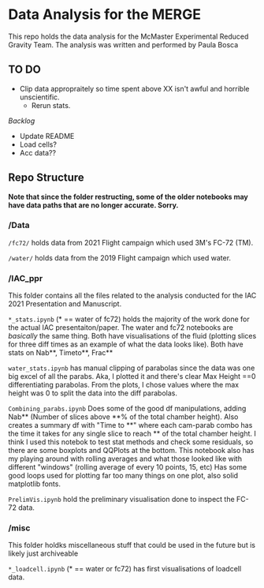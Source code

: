 # Data Analysis for the MERGE
This repo holds the data analysis for the McMaster Experimental Reduced Gravity Team.
The analysis was written and performed by Paula Bosca

## TO DO
- Clip data appropraitely so time spent above XX isn't awful and horrible unscientific. 
	- Rerun stats. 

*Backlog*
- Update README
- Load cells? 
- Acc data??



## Repo Structure 
**Note that since the folder restructing, some of the older notebooks may have data paths that are no longer accurate. Sorry.**

### /Data
`/fc72/` holds data from 2021 Flight campaign which used 3M's FC-72 (TM). 

`/water/` holds data from the 2019 Flight campaign which used water. 

### /IAC_ppr 
This folder contains all the files related to the analysis conducted for the IAC 2021 Presentation and Manuscript. 


`*_stats.ipynb` (* == water of fc72) holds the majority of the work done for the actual IAC presentaiton/paper. 
The water and fc72 notebooks are *basically* the same thing. 
Both have visualisations of the fluid (plotting slices for three diff times as an example of what the data looks like). 
Both have stats on Nab\*\*, Timeto\*\*, Frac\*\* 

`water_stats.ipynb` has manual clipping of parabolas since the data was one big excel of all the parabs. 
Aka, I plotted it and there's clear Max Height ==0 differentiating parabolas.
From the plots, I chose values where the max height was 0 to split the data into the diff parabolas. 


`Combining_parabs.ipynb` Does some of the good df manipulations, adding Nab\*\* (Number of slices above \*\*% of the total chamber height). 
Also creates a summary df with "Time to \*\*" where each cam-parab combo has the time it takes for any single slice to reach \*\* of the total chamber height. 
I think I used this notebok to test stat methods and check some residuals, so there are some boxplots and QQPlots at the bottom. 
This notebook also has my playing around with rolling averages and what those looked like with different "windows" (rolling average of every 10 points, 15, etc)
Has some good loops used for plotting far too many things on one plot, also solid matplotlib fonts. 

`PrelimVis.ipynb` hold the preliminary visualisation done to inspect the FC-72 data.


### /misc
This folder holdks miscellaneous stuff that could be used in the future but is likely just archiveable

`*_loadcell.ipynb` (* == water or fc72) has first visualisations of loadcell data. 

